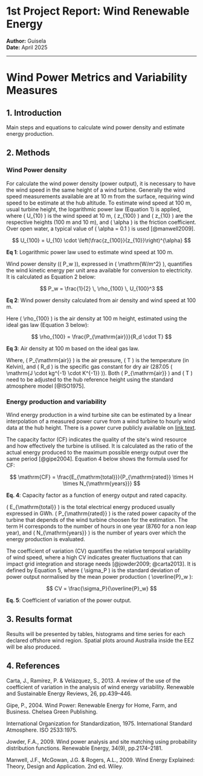 # 1st Project Report: Wind Renewable Energy

**Author:** Guisela  
**Date:** April 2025  

---

# Wind Power Metrics and Variability Measures

## 1. Introduction
Main steps and equations to calculate wind power density and estimate energy production.

## 2. Methods

### Wind Power density

For calculate the wind power density (power output), it is necessary to have the wind speed in the same height of a wind turbine. Generally the wind speed measurements available are at 10 m from the surface, requiring wind speed to be estimate at the hub altitude. To estimate wind speed at 100 m, usual turbine height, the logarithmic power law (Equation 1) is applied, where \( U_{10} \) is the wind speed at 10 m, \( z_{100} \) and \( z_{10} \) are the respective heights (100 m and 10 m), and \( \alpha \) is the friction coefficient. Over open water, a typical value of \( \alpha = 0.1 \) is used [@manwell2009].

$$
U_{100} = U_{10} \cdot \left(\frac{z_{100}}{z_{10}}\right)^{\alpha}
$$

**Eq 1**: Logarithmic power law used to estimate wind speed at 100 m.

Wind power density (\( P_w \)), expressed in \( \mathrm{W/m^2} \), quantifies the wind kinetic energy per unit area available for conversion to electricity. It is calculated as Equation 2 below:

$$
P_w = \frac{1}{2} \, \rho_{100} \, U_{100}^3
$$

**Eq 2**: Wind power density calculated from air density and wind speed at 100 m.

Here \( \rho_{100} \) is the air density at 100 m height, estimated using the ideal gas law (Equation 3 below):

$$
\rho_{100} = \frac{P_{\mathrm{air}}}{R_d \cdot T}
$$

**Eq 3**: Air density at 100 m based on the ideal gas law.

Where, \( P_{\mathrm{air}} \) is the air pressure, \( T \) is the temperature (in Kelvin), and \( R_d \) is the specific gas constant for dry air (287.05 \( \mathrm{J \cdot kg^{-1} \cdot K^{-1}} \)). Both \( P_{\mathrm{air}} \) and \( T \) need to be adjusted to the hub reference height using the standard atmosphere model [@ISO1975].

### Energy production and variability

Wind energy production in a wind turbine site can be estimated by a linear interpolation of a measured power curve from a wind turbine to hourly wind data at the hub height. There is a power curve publicly available on [link text](https://en.wind-turbine-models.com/turbines). 

The capacity factor (CF) indicates the quality of the site's wind resource and how effectively the turbine is utilised. It is calculated as the ratio of the actual energy produced to the maximum possible energy output over the same period [@gipe2004]. Equation 4 below shows the formula used for CF:

$$
\mathrm{CF} = \frac{E_{\mathrm{total}}}{P_{\mathrm{rated}} \times H \times N_{\mathrm{years}}}
$$

**Eq. 4**: Capacity factor as a function of energy output and rated capacity.

\( E_{\mathrm{total}} \) is the total electrical energy produced usually expressed in GWh. \( P_{\mathrm{rated}} \) is the rated power capacity of the turbine that depends of the wind turbine choosen for the estimation. The term H corresponds to the number of hours in one year (8760 for a non leap year), and \( N_{\mathrm{years}} \) is the number of years over which the energy production is evaluated.

The coefficient of variation (CV) quantifies the relative temporal variability of wind speed, where a high CV indicates greater fluctuations that can impact grid integration and storage needs [@jowder2009; @carta2013]. It is defined by Equation 5, where \( \sigma_P \) is the standard deviation of power output normalised by the mean power production \( \overline{P}_w \):

$$
CV = \frac{\sigma_P}{\overline{P}_w}
$$

**Eq. 5**: Coefficient of variation of the power output.



## 3. Results format
Results will be presented by tables, histograms and time series for each declared offshore wind region. Spatial plots around Australia inside the EEZ will be also produced. 


## 4. References
Carta, J., Ramírez, P. & Velázquez, S., 2013. A review of the use of the coefficient of variation in the analysis of wind energy variability. Renewable and Sustainable Energy Reviews, 26, pp.439–446.

Gipe, P., 2004. Wind Power: Renewable Energy for Home, Farm, and Business. Chelsea Green Publishing.

International Organization for Standardization, 1975. International Standard Atmosphere. ISO 2533:1975.

Jowder, F.A., 2009. Wind power analysis and site matching using probability distribution functions. Renewable Energy, 34(9), pp.2174–2181.

Manwell, J.F., McGowan, J.G. & Rogers, A.L., 2009. Wind Energy Explained: Theory, Design and Application. 2nd ed. Wiley.
